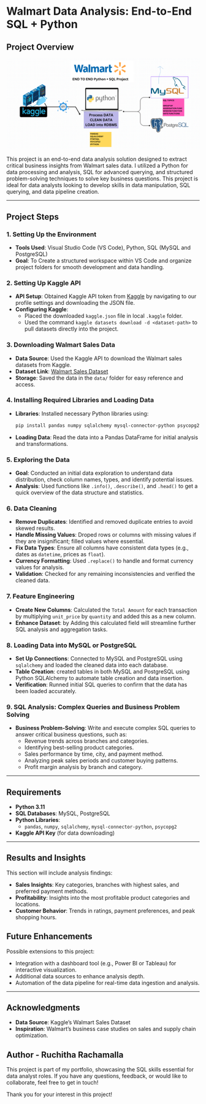 # Walmart Data Analysis: End-to-End SQL + Python

## Project Overview

![Project Pipeline](https://github.com/RuchithaRachamalla/SQL-PYTHON-PROJECT-WALMART-SALES/blob/main/walmart_project-piplelines.png)


This project is an end-to-end data analysis solution designed to extract critical business insights from Walmart sales data. I utilized a Python for data processing and analysis, SQL for advanced querying, and structured problem-solving techniques to solve key business questions. This project is ideal for data analysts looking to develop skills in data manipulation, SQL querying, and data pipeline creation.

---

## Project Steps

### 1. Setting Up the Environment
   - **Tools Used**: Visual Studio Code (VS Code), Python, SQL (MySQL and PostgreSQL)
   - **Goal**: To Create a structured workspace within VS Code and organize project folders for smooth development and data handling.

### 2. Setting Up Kaggle API
   - **API Setup**: Obtained Kaggle API token from [Kaggle](https://www.kaggle.com/) by navigating to our profile settings and downloading the JSON file.
   - **Configuring Kaggle**: 
      - Placed the downloaded `kaggle.json` file in local `.kaggle` folder.
      - Used the command `kaggle datasets download -d <dataset-path>` to pull datasets directly into the project.

### 3. Downloading Walmart Sales Data
   - **Data Source**: Used the Kaggle API to download the Walmart sales datasets from Kaggle.
   - **Dataset Link**: [Walmart Sales Dataset](https://www.kaggle.com/najir0123/walmart-10k-sales-datasets)
   - **Storage**: Saved the data in the `data/` folder for easy reference and access.

### 4. Installing Required Libraries and Loading Data
   - **Libraries**: Installed necessary Python libraries using:
     ```bash
     pip install pandas numpy sqlalchemy mysql-connector-python psycopg2
     ```
   - **Loading Data**: Read the data into a Pandas DataFrame for initial analysis and transformations.

### 5. Exploring the Data
   - **Goal**: Conducted an initial data exploration to understand data distribution, check column names, types, and identify potential issues.
   - **Analysis**: Used functions like `.info()`, `.describe()`, and `.head()` to get a quick overview of the data structure and statistics.

### 6. Data Cleaning
   - **Remove Duplicates**: Identified and removed duplicate entries to avoid skewed results.
   - **Handle Missing Values**: Droped rows or columns with missing values if they are insignificant; filled values where essential.
   - **Fix Data Types**: Ensure all columns have consistent data types (e.g., dates as `datetime`, prices as `float`).
   - **Currency Formatting**: Used `.replace()` to handle and format currency values for analysis.
   - **Validation**: Checked for any remaining inconsistencies and verified the cleaned data.

### 7. Feature Engineering
   - **Create New Columns**: Calculated the `Total Amount` for each transaction by multiplying `unit_price` by `quantity` and added this as a new column.
   - **Enhance Dataset**: by Adding this calculated field will streamline further SQL analysis and aggregation tasks.

### 8. Loading Data into MySQL or PostgreSQL
   - **Set Up Connections**: Connected to MySQL and PostgreSQL using `sqlalchemy` and loaded the cleaned data into each database.
   - **Table Creation**: created tables in both MySQL and PostgreSQL using Python SQLAlchemy to automate table creation and data insertion.
   - **Verification**: Runned initial SQL queries to confirm that the data has been loaded accurately.

### 9. SQL Analysis: Complex Queries and Business Problem Solving
   - **Business Problem-Solving**: Write and execute complex SQL queries to answer critical business questions, such as:
     - Revenue trends across branches and categories.
     - Identifying best-selling product categories.
     - Sales performance by time, city, and payment method.
     - Analyzing peak sales periods and customer buying patterns.
     - Profit margin analysis by branch and category.
---

## Requirements

- **Python 3.11**
- **SQL Databases**: MySQL, PostgreSQL
- **Python Libraries**:
  - `pandas`, `numpy`, `sqlalchemy`, `mysql-connector-python`, `psycopg2`
- **Kaggle API Key** (for data downloading)

---

## Results and Insights

This section will include analysis findings:
- **Sales Insights**: Key categories, branches with highest sales, and preferred payment methods.
- **Profitability**: Insights into the most profitable product categories and locations.
- **Customer Behavior**: Trends in ratings, payment preferences, and peak shopping hours.

## Future Enhancements

Possible extensions to this project:
- Integration with a dashboard tool (e.g., Power BI or Tableau) for interactive visualization.
- Additional data sources to enhance analysis depth.
- Automation of the data pipeline for real-time data ingestion and analysis.

---

## Acknowledgments

- **Data Source**: Kaggle’s Walmart Sales Dataset
- **Inspiration**: Walmart’s business case studies on sales and supply chain optimization.

## Author - Ruchitha Rachamalla 

This project is part of my portfolio, showcasing the SQL skills essential for data analyst roles. If you have any questions, feedback, or would like to collaborate, feel free to get in touch!

Thank you for your interest in this project!
